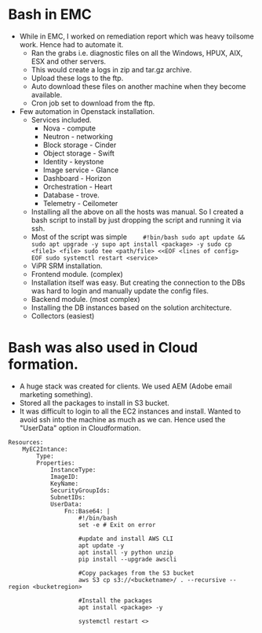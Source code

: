 # Bash in EMC

- While in EMC, I worked on remediation report which was heavy toilsome work. Hence had to automate it.
  - Ran the grabs i.e. diagnostic files on all the Windows, HPUX, AIX, ESX and other servers.
  - This would create a logs in zip and tar.gz archive.
  * Upload these logs to the ftp.
  * Auto download these files on another machine when they become available.
  * Cron job set to download from the ftp.
- Few automation in Openstack installation.
  - Services included.
    - Nova - compute
    - Neutron - networking
    - Block storage - Cinder
    - Object storage - Swift
    - Identity - keystone
    - Image service - Glance
    - Dashboard - Horizon
    - Orchestration - Heart
    - Database - trove.
    - Telemetry - Ceilometer
  - Installing all the above on all the hosts was manual. So I created a bash script to install by just dropping the script and running it via ssh.
  - Most of the script was simple
    `    
    #!bin/bash
    sudo apt update && sudo apt upgrade -y
    supo apt install <package> -y
    sudo cp <file1> <file>
    sudo tee <path/file> <<EOF <lines of config> 
    EOF
    sudo systemctl restart <service>
 `
  * ViPR SRM installation.
  * Frontend module. (complex)
  * Installation itself was easy. But creating the connection to the DBs was hard to login and manually update the config files.
  * Backend module. (most complex)
  * Installing the DB instances based on the solution architecture.
  * Collectors (easiest)

# Bash was also used in Cloud formation.

- A huge stack was created for clients. We used AEM (Adobe email marketing something).
- Stored all the packages to install in S3 bucket.
- It was difficult to login to all the EC2 instances and install. Wanted to avoid ssh into the machine as much as we can. Hence used the "UserData" option in Cloudformation.

```
Resources:
    MyEC2Intance:
        Type:
        Properties:
            InstanceType:
            ImageID:
            KeyName:
            SecurityGroupIds:
            SubnetIDs:
            UserData:
                Fn::Base64: |
                    #!/bin/bash
                    set -e # Exit on error

                    #update and install AWS CLI
                    apt update -y
                    apt install -y python unzip
                    pip install --upgrade awscli

                    #Copy packages from the S3 bucket
                    aws S3 cp s3://<bucketname>/ . --recursive --region <bucketregion>

                    #Install the packages
                    apt install <package> -y

                    systemctl restart <>
```
